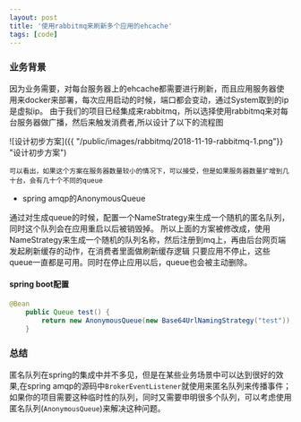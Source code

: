 ```yaml
---
layout: post
title: '使用rabbitmq来刷新多个应用的ehcache'
tags: [code]
---
```


### 业务背景

因为业务需要，对每台服务器上的ehcache都需要进行刷新，而且应用服务器使用来docker来部署，每次应用启动的时候，端口都会变动，通过System取到的ip是虚拟ip。
由于我们的项目已经集成来rabbitmq，所以选择使用rabbitmq来对每台服务器做广播，然后来触发消费者,所以设计了以下的流程图

![设计初步方案]({{ "/public/images/rabbitmq/2018-11-19-rabbitmq-1.png"}} "设计初步方案")

`可以看出，如果这个方案在服务器数量较小的情况下，可以接受，但是如果服务器数量扩增到几十台，会有几十个不同的queue`

- spring amqp的AnonymousQueue

通过对生成queue的时候，配置一个NameStrategy来生成一个随机的匿名队列，同时这个队列会在应用重启以后被销毁掉。
所以上面的方案被修改成，使用NameStrategy来生成一个随机的队列名称，然后注册到mq上，再由后台网页端发起刷新缓存的动作，在消费者里面做刷新缓存逻辑
只要应用不停止，这些queue一直都是可用。同时在停止应用以后，queue也会被主动删除。

#### spring boot配置

```java
@Bean
    public Queue test() {
        return new AnonymousQueue(new Base64UrlNamingStrategy("test"));
    }
```

### 总结
匿名队列在spring的集成中并不多见，但是在某些业务场景中可以达到很好的效果,在spring amqp的源码中`BrokerEventListener`就使用来匿名队列来传播事件；
如果你的项目需要这种临时性的队列，同时又需要申明很多个队列，可以考虑使用匿名队列(`AnonymousQueue`)来解决这种问题。